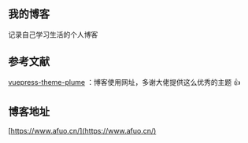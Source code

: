 ## 我的博客
记录自己学习生活的个人博客
## 参考文献
[vuepress-theme-plume](https://theme-plume.vuejs.press/) ：博客使用网址，多谢大佬提供这么优秀的主题 👍
## 博客地址
[https://www.afuo.cn/](https://www.afuo.cn/)
